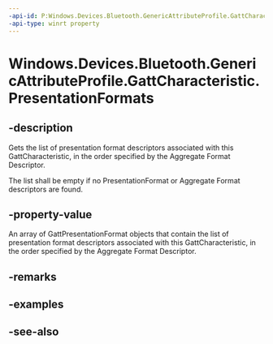 ----api-id: P:Windows.Devices.Bluetooth.GenericAttributeProfile.GattCharacteristic.PresentationFormats
-api-type: winrt property
---<!-- Property syntaxpublic Windows.Foundation.Collections.IVectorView<Windows.Devices.Bluetooth.GenericAttributeProfile.GattPresentationFormat> PresentationFormats { get; }--># Windows.Devices.Bluetooth.GenericAttributeProfile.GattCharacteristic.PresentationFormats## -descriptionGets the list of presentation format descriptors associated with this GattCharacteristic, in the order specified by the Aggregate Format Descriptor.The list shall be empty if no PresentationFormat or Aggregate Format descriptors are found.## -property-valueAn array of GattPresentationFormat objects that contain the list of presentation format descriptors associated with this GattCharacteristic, in the order specified by the Aggregate Format Descriptor.## -remarks## -examples## -see-also
